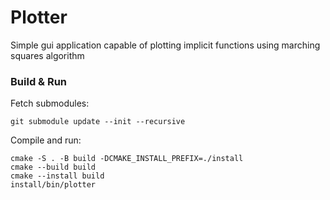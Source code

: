 # Plotter

Simple gui application capable of plotting implicit functions using
marching squares algorithm

### Build & Run

Fetch submodules:
```shell
git submodule update --init --recursive
```

Compile and run:
```shell
cmake -S . -B build -DCMAKE_INSTALL_PREFIX=./install
cmake --build build
cmake --install build
install/bin/plotter
```
